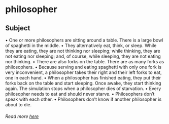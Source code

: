 # philosopher
## Subject
• One or more philosophers are sitting around a table. There is a large bowl of spaghetti in the middle.
• They alternatively eat, think, or sleep. While they are eating, they are not thinking nor sleeping; while thinking, they are not eating nor sleeping; and, of course, while sleeping, they are not eating nor thinking.
• There are also forks on the table. There are as many forks as philosophers.
• Because serving and eating spaghetti with only one fork is very inconvenient, a
philosopher takes their right and their left forks to eat, one in each hand.
• When a philosopher has finished eating, they put their forks back on the table and start sleeping. Once awake, they start thinking again. The simulation stops when a philosopher dies of starvation.
• Every philosopher needs to eat and should never starve.
• Philosophers don’t speak with each other.
• Philosophers don’t know if another philosopher is about to die.
###### Read more [here](https://cdn.intra.42.fr/pdf/pdf/41343/en.subject.pdf)
